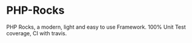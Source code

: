 # PHP-Rocks
PHP Rocks, a modern, light and easy to use Framework. 100% Unit Test coverage, CI with travis.
